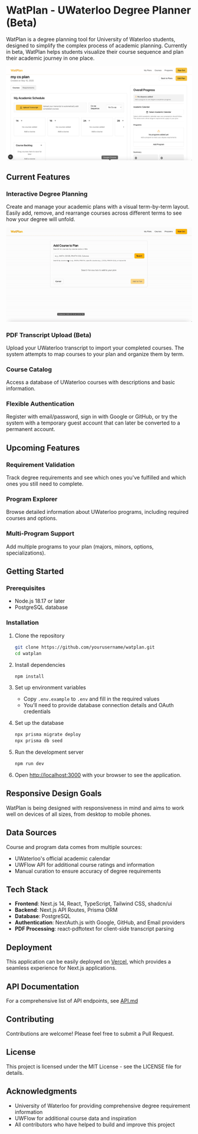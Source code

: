 # WatPlan - UWaterloo Degree Planner (Beta)

WatPlan is a degree planning tool for University of Waterloo students, designed to simplify the complex process of academic planning. Currently in beta, WatPlan helps students visualize their course sequence and plan their academic journey in one place.

![WatPlan Dashboard Overview](/public/screenshots/dashboard-overview.png)

## Current Features

### Interactive Degree Planning
Create and manage your academic plans with a visual term-by-term layout. Easily add, remove, and rearrange courses across different terms to see how your degree will unfold.

![Planning Interface](/public/screenshots/planning-interface.gif)

### PDF Transcript Upload (Beta)
Upload your UWaterloo transcript to import your completed courses. The system attempts to map courses to your plan and organize them by term.

### Course Catalog
Access a database of UWaterloo courses with descriptions and basic information.

### Flexible Authentication
Register with email/password, sign in with Google or GitHub, or try the system with a temporary guest account that can later be converted to a permanent account.

## Upcoming Features

### Requirement Validation
Track degree requirements and see which ones you've fulfilled and which ones you still need to complete.

### Program Explorer
Browse detailed information about UWaterloo programs, including required courses and options.

### Multi-Program Support
Add multiple programs to your plan (majors, minors, options, specializations).

## Getting Started

### Prerequisites

- Node.js 18.17 or later
- PostgreSQL database

### Installation

1. Clone the repository
   ```bash
   git clone https://github.com/yourusername/watplan.git
   cd watplan
   ```

2. Install dependencies
   ```bash
   npm install
   ```

3. Set up environment variables
   - Copy `.env.example` to `.env` and fill in the required values
   - You'll need to provide database connection details and OAuth credentials

4. Set up the database
   ```bash
   npx prisma migrate deploy
   npx prisma db seed
   ```

5. Run the development server
   ```bash
   npm run dev
   ```

6. Open [http://localhost:3000](http://localhost:3000) with your browser to see the application.

## Responsive Design Goals

WatPlan is being designed with responsiveness in mind and aims to work well on devices of all sizes, from desktop to mobile phones.

## Data Sources

Course and program data comes from multiple sources:
- UWaterloo's official academic calendar
- UWFlow API for additional course ratings and information
- Manual curation to ensure accuracy of degree requirements

## Tech Stack

- **Frontend**: Next.js 14, React, TypeScript, Tailwind CSS, shadcn/ui
- **Backend**: Next.js API Routes, Prisma ORM
- **Database**: PostgreSQL
- **Authentication**: NextAuth.js with Google, GitHub, and Email providers
- **PDF Processing**: react-pdftotext for client-side transcript parsing

## Deployment

This application can be easily deployed on [Vercel](https://vercel.com), which provides a seamless experience for Next.js applications.

## API Documentation

For a comprehensive list of API endpoints, see [API.md](API.md)

## Contributing

Contributions are welcome! Please feel free to submit a Pull Request.

## License

This project is licensed under the MIT License - see the LICENSE file for details.

## Acknowledgments

- University of Waterloo for providing comprehensive degree requirement information
- UWFlow for additional course data and inspiration
- All contributors who have helped to build and improve this project